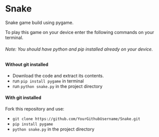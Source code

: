 # Snake

Snake game build using pygame.

To play this game on your device enter the following commands on your terminal. <br>
###### <i> Note: You should have python and pip installed already on your device. </i>

#### Without git installed
- Download the code and extract its contents.
- run `pip install pygame` in terminal
- run `python snake.py` in the project directory

#### With git installed
Fork this repository and use:
- `git clone https://github.com/YourGithubUsername/Snake.git`
- `pip install pygame`
- `python snake.py` in the project directory


